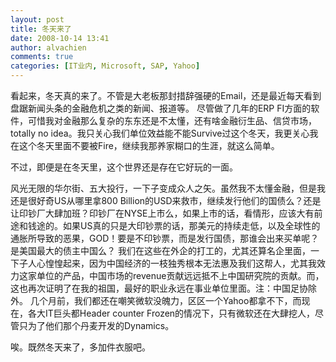 ```yaml
---
layout: post
title: 冬天来了
date: 2008-10-14 13:41
author: alvachien
comments: true
categories: [IT业内, Microsoft, SAP, Yahoo]
---
```

看起来，冬天真的来了。不管是大老板那封措辞强硬的Email，还是最近每天看到盘踞新闻头条的金融危机之类的新闻、报道等。
尽管做了几年的ERP FI方面的软件，可惜我对金融那么复杂的东东还是不太懂，还有啥金融衍生品、信贷市场，totally no idea。我只关心我们单位效益能不能Survive过这个冬天，我更关心我在这个冬天里面不要被Fire，继续我那养家糊口的生涯，就这么简单。


不过，即便是在冬天里，这个世界还是存在它好玩的一面。


风光无限的华尔街、五大投行，一下子变成众人之矢。虽然我不太懂金融，但是我还是很好奇US从哪里拿800 Billion的USD来救市，继续发行他们的国债么？还是让印钞厂大肆加班？印钞厂在NYSE上市么，如果上市的话，看情形，应该大有前途和钱途的。如果US真的只是大印钞票的话，那美元的持续走低，以及全球性的通胀所导致的恶果，GOD！要是不印钞票，而是发行国债，那谁会出来买单呢？是美国最大的债主中国么？
我们在这些在外企的打工的，尤其还算名企里面，一下子人心惶惶起来，因为中国经济的一枝独秀根本无法惠及我们这帮人，尤其我效力这家单位的产品，中国市场的revenue贡献远远抵不上中国研究院的贡献。而，这也再次证明了在我的祖国，最好的职业永远在事业单位里面。注：中国足协除外。
几个月前，我们都还在嘲笑微软没魄力，区区一个Yahoo都拿不下，而现在，各大IT巨头都Header counter Frozen的情况下，只有微软还在大肆挖人，尽管只为了他们那个丹麦开发的Dynamics。

 
唉。既然冬天来了，多加件衣服吧。

